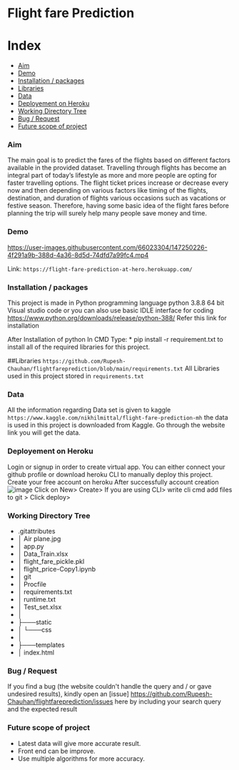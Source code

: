 # Flight fare Prediction


# Index
* [Aim](#aim)
* [Demo](#demo)
* [Installation / packages](#Installation--/--packages)
* [Libraries](#Libraries)
* [Data](#data)
* [Deployement on Heroku](#Deployement-on-Heroku)
* [Working Directory Tree](#Working-Directory-Tree)
* [Bug / Request](#Bug--/--Request)
* [Future scope of project](#Future-scope-of-project)

 ### Aim 
  The main goal is to predict the fares of the flights based on different factors available in the provided dataset.
  Travelling through flights has become an integral part of today’s lifestyle as more and
  more people are opting for faster travelling options. The flight ticket prices increase or
  decrease every now and then depending on various factors like timing of the flights,
  destination, and duration of flights various occasions such as vacations or festive
  season. Therefore, having some basic idea of the flight fares before planning the trip will
  surely help many people save money and time.

### Demo

https://user-images.githubusercontent.com/66023304/147250226-4f291a9b-388d-4a36-8d5d-74dfd7a99fc4.mp4

Link: `https://flight-fare-prediction-at-hero.herokuapp.com/`

### Installation / packages
  This project is made in Python programming language python 3.8.8 64 bit Visual studio code or 
  you can also use basic IDLE interface for coding https://www.python.org/downloads/release/python-388/ Refer this link for installation

  After Installation of python 
  In CMD Type: * pip install -r requirement.txt to install all of the required libraries for this project.

##Libraries
  `https://github.com/Rupesh-Chauhan/flightfareprediction/blob/main/requirements.txt`
   All Libraries used in this project stored in `requirements.txt`
  

### Data
  All the information regarding Data set is given to kaggle `https://www.kaggle.com/nikhilmittal/flight-fare-prediction-mh` 
  the data is used in this project is downloaded from Kaggle.
  Go through the website link you will get the data.

### Deployement on Heroku
  Login or signup in order to create virtual app. You can either connect your github profile or 
  download heroku CLI  to manually deploy this project.
  Create your free account on heroku After successfully account creation 
![image](https://user-images.githubusercontent.com/66023304/145231482-63227ff7-5ff4-4dd1-b747-db145bd1fc36.png) 
  Click on New> Create> If you are using CLI> write cli cmd add files to git > Click deploy>


### Working Directory Tree
* .gitattributes
* │   Air plane.jpg
* │   app.py
* │   Data_Train.xlsx
* │   flight_fare_pickle.pkl
* │   flight_price-Copy1.ipynb
* │   git
* │   Procfile
* │   requirements.txt
* │   runtime.txt
* │   Test_set.xlsx
* │
* ├───static
* │   └───css
* │
* ├───templates
* │       index.html

### Bug / Request
If you find a bug (the website couldn't handle the query and / or gave undesired results), kindly open an [issue]
https://github.com/Rupesh-Chauhan/flightfareprediction/issues here by including your search query and the expected result

### Future scope of project
* Latest data will give more accurate result.
* Front end can be improve.
* Use multiple algorithms for more accuracy.
